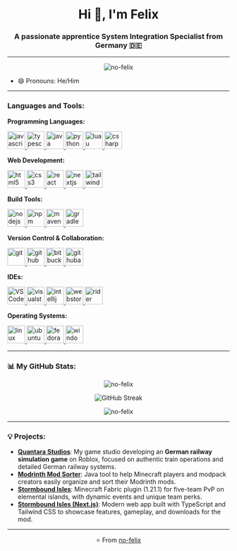 <div align="center">
  <h1 align="center">Hi 👋, I'm Felix</h1>
  <h3 align="center">A passionate apprentice System Integration Specialist from Germany 🇩🇪</h3>
</div>

---

<p align="middle"> <img src="https://komarev.com/ghpvc/?username=no-felix&label=Profile%20views&color=blue&style=for-the-badge" alt="no-felix" /> </p>

- 😄 Pronouns: He/Him

---

<h3 align="left">Languages and Tools:</h3>

<!-- Programming Languages -->
<strong>Programming Languages:</strong>
<p align="left">
  <a href="https://developer.mozilla.org/en-US/docs/Web/JavaScript" target="_blank" rel="noreferrer">
    <img src="https://cdn.jsdelivr.net/gh/devicons/devicon@latest/icons/javascript/javascript-original.svg" alt="javascript" width="40" height="40"/>
  </a>
  <a href="https://www.typescriptlang.org/" target="_blank" rel="noreferrer">
    <img src="https://cdn.jsdelivr.net/gh/devicons/devicon@latest/icons/typescript/typescript-original.svg" alt="typescript" width="40" height="40"/>
  </a>
  <a href="https://www.java.com" target="_blank" rel="noreferrer">
    <img src="https://cdn.jsdelivr.net/gh/devicons/devicon@latest/icons/java/java-original.svg" alt="java" width="40" height="40"/>
  </a>
  <a href="https://www.python.org" target="_blank" rel="noreferrer">
    <img src="https://cdn.jsdelivr.net/gh/devicons/devicon@latest/icons/python/python-original-wordmark.svg" alt="python" width="40" height="40"/>
  </a>
  <a href="https://luau-lang.org/" target="_blank" rel="noreferrer">
    <img src="https://cdn.jsdelivr.net/gh/devicons/devicon@latest/icons/lua/lua-original.svg" alt="luau" width="40" height="40"/>
  </a>
  <a href="https://learn.microsoft.com/en-us/dotnet/csharp/" target="_blank" rel="noreferrer">
    <img src="https://cdn.jsdelivr.net/gh/devicons/devicon@latest/icons/csharp/csharp-original.svg" alt="csharp" width="40" height="40"/>
  </a>
</p>

<!-- Web Development -->
<strong>Web Development:</strong>
<p align="left">
  <a href="https://www.w3.org/html/" target="_blank" rel="noreferrer">
    <img src="https://cdn.jsdelivr.net/gh/devicons/devicon@latest/icons/html5/html5-original-wordmark.svg" alt="html5" width="40" height="40"/>
  </a>
  <a href="https://www.w3schools.com/css/" target="_blank" rel="noreferrer">
    <img src="https://cdn.jsdelivr.net/gh/devicons/devicon@latest/icons/css3/css3-original-wordmark.svg" alt="css3" width="40" height="40"/>
  </a>
  <a href="https://react.dev/" target="_blank" rel="noreferrer">
    <img src="https://cdn.jsdelivr.net/gh/devicons/devicon@latest/icons/react/react-original-wordmark.svg" alt="react" width="40" height="40"/>
  </a>
  <a href="https://nextjs.org/" target="_blank" rel="noreferrer">
    <img src="https://cdn.jsdelivr.net/gh/devicons/devicon@latest/icons/nextjs/nextjs-original-wordmark.svg" alt="nextjs" width="40" height="40"/>
  </a>
  <a href="https://tailwindcss.com/" target="_blank" rel="noreferrer">
    <img src="https://cdn.jsdelivr.net/gh/devicons/devicon@latest/icons/tailwindcss/tailwindcss-original-wordmark.svg" alt="tailwindcss" width="40" height="40"/>
  </a>
</p>

<!-- Build Tools -->
<strong>Build Tools:</strong>
<p align="left">
  <a href="https://nodejs.org" target="_blank" rel="noreferrer">
    <img src="https://cdn.jsdelivr.net/gh/devicons/devicon@latest/icons/nodejs/nodejs-original-wordmark.svg" alt="nodejs" width="40" height="40"/>
  </a>
  <a href="https://www.npmjs.com/" target="_blank" rel="noreferrer">
    <img src="https://cdn.jsdelivr.net/gh/devicons/devicon@latest/icons/npm/npm-original-wordmark.svg" alt="npm" width="40" height="40"/>
  </a>
  <a href="https://maven.apache.org/" target="_blank" rel="noreferrer">
    <img src="https://cdn.jsdelivr.net/gh/devicons/devicon@latest/icons/maven/maven-original.svg" alt="maven" width="40" height="40"/>
  </a>
  <a href="https://gradle.org/" target="_blank" rel="noreferrer">
    <img src="https://cdn.jsdelivr.net/gh/devicons/devicon@latest/icons/gradle/gradle-original.svg" alt="gradle" width="40" height="40"/>
  </a>
</p>

<!-- Version Control & Collaboration -->
<strong>Version Control & Collaboration:</strong>
<p align="left">
  <a href="https://git-scm.com/" target="_blank" rel="noreferrer">
    <img src="https://cdn.jsdelivr.net/gh/devicons/devicon@latest/icons/git/git-original.svg" alt="git" width="40" height="40"/>
  </a>
  <a href="https://github.com/" target="_blank" rel="noreferrer">
    <img src="https://cdn.jsdelivr.net/gh/devicons/devicon@latest/icons/github/github-original.svg" alt="github" width="40" height="40"/>
  </a>
  <a href="https://bitbucket.org/" target="_blank" rel="noreferrer">
    <img src="https://cdn.jsdelivr.net/gh/devicons/devicon@latest/icons/bitbucket/bitbucket-original.svg" alt="bitbucket" width="40" height="40"/>
  </a>
  <a href="https://github.com/features/actions" target="_blank" rel="noreferrer">
    <img src="https://cdn.jsdelivr.net/gh/devicons/devicon@latest/icons/githubactions/githubactions-original.svg" alt="githubactions" width="40" height="40"/>
  </a>
</p>

<!-- IDEs -->
<strong>IDEs:</strong>
<p align="left">
  <a href="https://code.visualstudio.com/insiders/" target="_blank" rel="noreferrer">
    <img src="https://www.svgrepo.com/show/374174/vscode-insiders.svg" alt="VS Code Insiders" width="40" height="40"/>
  </a>
  <a href="https://visualstudio.microsoft.com/" target="_blank" rel="noreferrer">
    <img src="https://cdn.jsdelivr.net/gh/devicons/devicon@latest/icons/visualstudio/visualstudio-plain.svg" alt="visualstudio" width="40" height="40"/>
  </a>
  <a href="https://www.jetbrains.com/idea/" target="_blank" rel="noreferrer">
    <img src="https://cdn.jsdelivr.net/gh/devicons/devicon@latest/icons/intellij/intellij-original.svg" alt="intellij" width="40" height="40"/>
  </a>
  <a href="https://www.jetbrains.com/webstorm/" target="_blank" rel="noreferrer">
    <img src="https://cdn.jsdelivr.net/gh/devicons/devicon@latest/icons/webstorm/webstorm-original.svg" alt="webstorm" width="40" height="40"/>
  </a>
  <a href="https://www.jetbrains.com/rider/" target="_blank" rel="noreferrer">
    <img src="https://cdn.jsdelivr.net/gh/devicons/devicon@latest/icons/rider/rider-original.svg" alt="rider" width="40" height="40"/>
  </a>
</p>

<!-- Operating Systems -->
<strong>Operating Systems:</strong>
<p align="left">
  <a href="https://www.linux.org/" target="_blank" rel="noreferrer">
    <img src="https://cdn.jsdelivr.net/gh/devicons/devicon@latest/icons/linux/linux-original.svg" alt="linux" width="40" height="40"/>
  </a>
  <a href="https://ubuntu.com/" target="_blank" rel="noreferrer">
    <img src="https://cdn.jsdelivr.net/gh/devicons/devicon@latest/icons/ubuntu/ubuntu-plain.svg" alt="ubuntu" width="40" height="40"/>
  </a>
  <a href="https://fedoraproject.org/" target="_blank" rel="noreferrer">
    <img src="https://cdn.jsdelivr.net/gh/devicons/devicon@latest/icons/fedora/fedora-plain.svg" alt="fedora" width="40" height="40"/>
  </a>
  <a href="https://www.microsoft.com/windows/" target="blank" rel="noreferrer">
    <img src="https://cdn.jsdelivr.net/gh/devicons/devicon@latest/icons/windows8/windows8-original.svg" alt="windows" width="40" height="40"/>
  </a>
</p>

---

<h3 align="left">📊 My GitHub Stats:</h3>

<p align="center">
  <img align="center" src="https://github-readme-stats.vercel.app/api?username=no-felix&show_icons=true&locale=en&theme=github_dark&count_private=true" alt="no-felix" />
<p align="center">
  <img align="center" src="https://streak-stats.demolab.com?user=no-felix&theme=github-dark-blue" alt="GitHub Streak"/>
</p>
<p align="center">
  <img align="center" src="https://github-readme-stats.vercel.app/api/top-langs?username=no-felix&show_icons=true&locale=en&layout=compact&theme=github_dark&count_private=true" alt="no-felix" />
</p>

---

<h3 align="left">💡 Projects:</h3>

- [**Quantara Studios**](https://www.roblox.com/communities/36091019/Quantara-Studios#!/about): My game studio developing an **German railway simulation game** on Roblox, focused on authentic train operations and detailed German railway systems.
- [**Modrinth Mod Sorter**](https://github.com/no-felix/modrinth-mod-sorter): Java tool to help Minecraft players and modpack creators easily organize and sort their Modrinth mods.
- [**Stormbound Isles**](https://github.com/no-felix/stormbound-isles): Minecraft Fabric plugin (1.21.1) for five-team PvP on elemental islands, with dynamic events and unique team perks.
- [**Stormbound Isles (Next.js)**](https://github.com/no-felix/stormbound-isles-nextjs): Modern web app built with TypeScript and Tailwind CSS to showcase features, gameplay, and downloads for the mod.

---

<p align="center">⭐️ From <a href="https://github.com/no-felix">no-felix</a></p>
